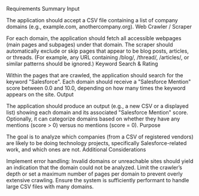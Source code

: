 Requirements Summary
Input

The application should accept a CSV file containing a list of company domains (e.g., example.com, anothercompany.org).
Web Crawler / Scraper

For each domain, the application should fetch all accessible webpages (main pages and subpages) under that domain.
The scraper should automatically exclude or skip pages that appear to be blog posts, articles, or threads. (For example, any URL containing /blog/, /thread/, /articles/, or similar patterns should be ignored.)
Keyword Search & Rating

Within the pages that are crawled, the application should search for the keyword "Salesforce".
Each domain should receive a "Salesforce Mention" score between 0.0 and 10.0, depending on how many times the keyword appears on the site.
Output

The application should produce an output (e.g., a new CSV or a displayed list) showing each domain and its associated "Salesforce Mention" score.
Optionally, it can categorize domains based on whether they have any mentions (score > 0) versus no mentions (score = 0).
Purpose

The goal is to analyze which companies (from a CSV of registered vendors) are likely to be doing technology projects, specifically Salesforce-related work, and which ones are not.
Additional Considerations

Implement error handling:
Invalid domains or unreachable sites should yield an indication that the domain could not be analyzed.
Limit the crawler’s depth or set a maximum number of pages per domain to prevent overly extensive crawling.
Ensure the system is sufficiently performant to handle large CSV files with many domains.